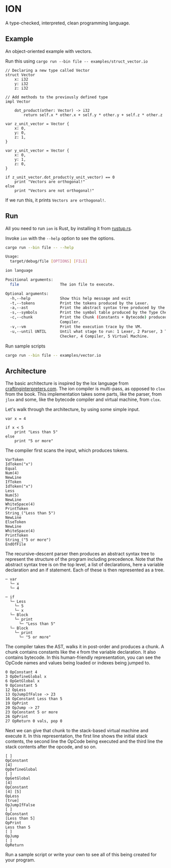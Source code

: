 # ION

A type-checked, interpreted, clean programming language.

## Example

An object-oriented example with vectors.

Run this using `cargo run --bin file -- examples/struct_vector.io`

```
// Declaring a new type called Vector
struct Vector
    x: i32
    y: i32
    z: i32

// Add methods to the previously defined type
impl Vector

    dot_product(other: Vector) -> i32
        return self.x * other.x + self.y * other.y + self.z * other.z

var z_unit_vector = Vector {
    x: 0,
    y: 0,
    z: 1,
}

var y_unit_vector = Vector {
    x: 0,
    y: 1,
    z: 0,
}

if z_unit_vector.dot_product(y_unit_vector) == 0
    print "Vectors are orthogonal!"
else
    print "Vectors are not orthogonal!"
```

If we run this, it prints `Vectors are orthogonal!`.

## Run

All you need to run `ion` is Rust, by installing it from [rustup.rs](https://rustup.rs/).

Invoke `ion` with the `--help` option to see the options.

```sh
cargo run --bin file -- --help

Usage:
  target/debug/file [OPTIONS] [FILE]

ion language

Positional arguments:
  file                  The ion file to execute.

Optional arguments:
  -h,--help             Show this help message and exit
  -t,--tokens           Print the tokens produced by the Lexer.
  -a,--ast              Print the abstract syntax tree produced by the Parser.
  -s,--symbols          Print the symbol table produced by the Type Checker.
  -c,--chunk            Print the Chunk (Constants + Bytecode) produced by the
                        Compiler.
  -v,--vm               Print the execution trace by the VM.
  -u,--until UNTIL      Until what stage to run: 1 Lexer, 2 Parser, 3 Type
                        Checker, 4 Compiler, 5 Virtual Machine.
```

Run sample scripts

```sh
cargo run --bin file -- examples/vector.io
```

## Architecture

The basic architecture is inspired by the lox language from [craftinginterpreters.com](https://craftinginterpreters.com). The ion compiler is multi-pass, as opposed to `clox` from the book. This implementation takes some parts, like the parser, from `jlox` and some, like the bytecode compiler and virtual machine, from `clox`.

Let's walk through the architecture, by using some simple input.

```
var x = 4

if x < 5
    print "Less than 5"
else
    print "5 or more"
```

The compiler first scans the input, which produces tokens.

```
VarToken
IdToken("x")
Equal
Num(4)
NewLine
IfToken
IdToken("x")
Less
Num(5)
NewLine
WhiteSpace(4)
PrintToken
String_("Less than 5")
NewLine
ElseToken
NewLine
WhiteSpace(4)
PrintToken
String_("5 or more")
EndOfFile
```

The recursive-descent parser then produces an abstract syntax tree to represent the structure of the program including precedence. Note that the abstract syntax tree is on the top level, a list of declarations, here a variable declaration and an if statement. Each of these is then represented as a tree.

```
─ var
  └─ x
  └─ 4

─ if
  └─ Less
    └─ 5
    └─ x
  └─ Block
    └─ print
      └─ "Less than 5"
  └─ Block
    └─ print
      └─ "5 or more"
```

The compiler takes the AST, walks it in post-order and produces a chunk. A chunk contains constants like the `4` from the variable declaration.
It also contains bytecode. In this human-friendly representation, you can see the OpCode names and values being loaded or indexes being jumped to.

```
0 OpConstant 4
3 OpDefineGlobal x
6 OpGetGlobal x
9 OpConstant 5
12 OpLess
13 OpJumpIfFalse -> 23
16 OpConstant Less than 5
19 OpPrint
20 OpJump -> 27
23 OpConstant 5 or more
26 OpPrint
27 OpReturn 0 vals, pop 0
```

Next we can give that chunk to the stack-based virtual machine and execute it.
In this representation, the first line shows the initial stack contents, the second line the OpCode being executed and the third line the stack contents after the opcode, and so on.

```
[ ]
OpConstant
[4]
OpDefineGlobal
[ ]
OpGetGlobal
[4]
OpConstant
[4] [5]
OpLess
[true]
OpJumpIfFalse
[ ]
OpConstant
[Less than 5]
OpPrint
Less than 5
[ ]
OpJump
[ ]
OpReturn
```

Run a sample script or write your own to see all of this being created for your program.
